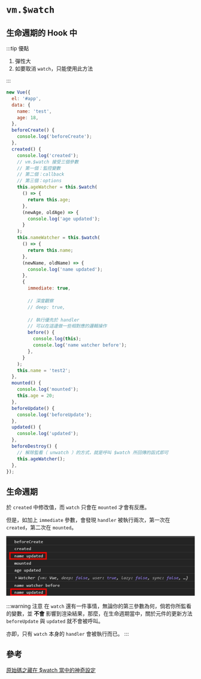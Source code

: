 # `vm.$watch`

## 生命週期的 Hook 中

:::tip 優點

1.  彈性大
1.  如要取消 `watch`，只能使用此方法

:::

```js
new Vue({
  el: '#app',
  data: {
    name: 'test',
    age: 18,
  },
  beforeCreate() {
    console.log('beforeCreate');
  },
  created() {
    console.log('created');
    // vm.$watch 接受三個參數
    // 第一個：監控變數
    // 第二個：callback
    // 第三個：options
    this.ageWatcher = this.$watch(
      () => {
        return this.age;
      },
      (newAge, oldAge) => {
        console.log('age updated');
      }
    );
    this.nameWatcher = this.$watch(
      () => {
        return this.name;
      },
      (newName, oldName) => {
        console.log('name updated');
      },
      {
        immediate: true,

        // 深度觀察
        // deep: true,

        // 執行優先於 handler
        // 可以在這邊做一些相對應的邏輯操作
        before() {
          console.log(this);
          console.log('name watcher before');
        },
      }
    );
    this.name = 'test2';
  },
  mounted() {
    console.log('mounted');
    this.age = 20;
  },
  beforeUpdate() {
    console.log('beforeUpdate');
  },
  updated() {
    console.log('updated');
  },
  beforeDestroy() {
    // 解除監看（ unwatch ）的方式，就是呼叫 $watch 所回傳的函式即可
    this.ageWatcher();
  },
});
```

## 生命週期

於 `created` 中修改值，而 `watch` 只會在 `mounted` 才會有反應。

但是，如加上 `immediate` 參數，會發現 `handler` 被執行兩次，第一次在 `created`，第二次在 `mounted`。

![immediate](./immediate.jpg)

:::warning 注意
在 `watch` 還有一件事情，無論你的第三參數為何，倘若你所監看的變數，並 **不會** 影響到渲染結果，那麼，在生命週期當中，關於元件的更新方法 `beforeUpdate` 與 `updated` 就不會被呼叫。

亦即，只有 `watch` 本身的 `handler` 會被執行而已。
:::

## 參考

[原始碼之藏在 \$watch 當中的神奇設定](https://ithelp.ithome.com.tw/articles/10216461)
